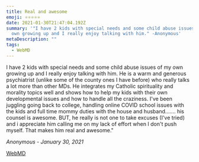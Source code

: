 ```yaml
---
title: Real and awesome
emoji: ⭐⭐⭐⭐⭐
date: 2021-01-30T21:47:04.192Z
summary: '"I have 2 kids with special needs and some child abuse issues of my
  own growing up and I really enjoy talking with him." -Anonymous'
metaDescription: ""
tags:
  - WebMD
---
```

I have 2 kids with special needs and some child abuse issues of my own growing up and I really enjoy talking with him. He is a warm and generous psychiatrist (unlike some of the county ones I have before) who really talks a lot more than other MDs. He integrates my Catholic spirituality and morality topics well and shows how to help my kids with their own developmental issues and how to handle all the craziness. I've been juggling going back to college, handling online COVID school issues with the kids and full time mommy duties with the house and husband....... his counsel is awesome. BUT, he really is not one to take excuses (I've tried) and i appreciate him calling me on my lack of effort when I don't push myself. That makes him real and awesome."

*Anonymous - January 30, 2021*

[WebMD](https://doctor.webmd.com/doctor/anthony-duk-c0ada4db-34d8-4d2a-a7b1-627e3fda6a52-overview)